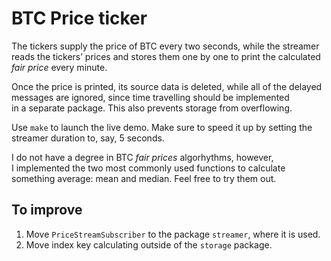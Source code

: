 # BTC Price ticker

The tickers supply the price of BTC every two seconds, while the streamer reads the tickers’ prices and stores them one by one to print the calculated *fair price* every minute.

Once the price is printed, its source data is deleted, while all of the delayed messages are ignored, since time travelling should be implemented in a separate package. This also prevents storage from overflowing.

Use `make` to launch the live demo. Make sure to speed it up by setting the streamer duration to, say, 5 seconds.

I do not have a degree in BTC *fair prices* algorhythms, however, I implemented the two most commonly used functions to calculate something average: mean and median. Feel free to try them out.

## To improve

1. Move `PriceStreamSubscriber` to the package `streamer`, where it is used.
2. Move index key calculating outside of the `storage` package.
